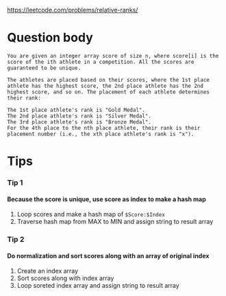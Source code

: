 https://leetcode.com/problems/relative-ranks/


# Question body
```
You are given an integer array score of size n, where score[i] is the score of the ith athlete in a competition. All the scores are guaranteed to be unique.

The athletes are placed based on their scores, where the 1st place athlete has the highest score, the 2nd place athlete has the 2nd highest score, and so on. The placement of each athlete determines their rank:

The 1st place athlete's rank is "Gold Medal".
The 2nd place athlete's rank is "Silver Medal".
The 3rd place athlete's rank is "Bronze Medal".
For the 4th place to the nth place athlete, their rank is their placement number (i.e., the xth place athlete's rank is "x").
```

# Tips

### Tip 1
#### Because the score is unique, use score as index to make a hash map
1. Loop scores and make a hash map of `$Score:$Index`
2. Traverse hash map from MAX to MIN and assign string to result array

### Tip 2
#### Do normalization and sort scores along with an array of original index
1. Create an index array
2. Sort scores along with index array
3. Loop soreted index array and assign string to result array

